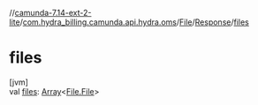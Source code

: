 //[camunda-7.14-ext-2-lite](../../../../index.md)/[com.hydra_billing.camunda.api.hydra.oms](../../index.md)/[File](../index.md)/[Response](index.md)/[files](files.md)

# files

[jvm]\
val [files](files.md): [Array](https://kotlinlang.org/api/latest/jvm/stdlib/kotlin/-array/index.html)<[File.File](../-file/index.md)>
